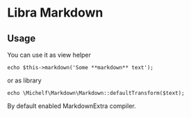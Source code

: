 Libra Markdown
=======================

Usage
------------
You can use it as view helper
~~~
echo $this->markdown('Some **markdown** text');
~~~
or as library
~~~
echo \Michelf\Markdown\Markdown::defaultTransform($text);
~~~

By default enabled MarkdownExtra compiler.
